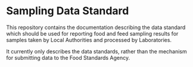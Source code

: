 # Sampling Data Standard

This repository contains the documentation describing the data standard which should be used for reporting food and feed sampling results for samples taken by Local Authorities and processed by Laboratories.

It currently only describes the data standards, rather than the mechanism for submitting data to the Food Standards Agency.
